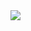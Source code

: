 <img align ="right" src = "https://visitor-badge.laobi.icu/badge?page_id=sanjeevks149/sanjeevks149"/>
